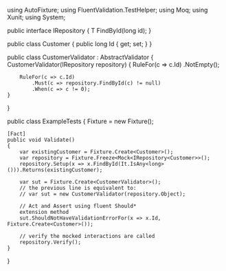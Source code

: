 using AutoFixture;
using FluentValidation.TestHelper;
using Moq;
using Xunit;
using System;

public interface IRepository<T>
{
    T FindById(long id);
}

public class Customer
{
    public long Id { get; set; }
}

public class CustomerValidator : AbstractValidator<Customer>
{
    CustomerValidator(IRepository<T> repository)
    {
        RuleFor(c => c.Id)
            .NotEmpty();
  
        RuleFor(c => c.Id)
            .Must(c => repository.FindById(c) != null)
            .When(c => c != 0);
    }
}
  
public class ExampleTests
{
    Fixture = new Fixture();
    
    [Fact]
    public void Validate()
    {
        var existingCustomer = Fixture.Create<Customer>();
        var repository = Fixture.Freeze<Mock<IRepository<Customer>>();
        repository.Setup(x => x.FindById(It.IsAny<long>())).Returns(existingCustomer);
        
        var sut = Fixture.Create<CustomerValidator>();
        // the previous line is equivalent to:
        // var sut = new CustomerValidator(repository.Object);
        
        // Act and Assert using fluent Should*
        extension method
        sut.ShouldNotHaveValidationErrorFor(x => x.Id, Fixture.Create<Customer>());
        
        // verify the mocked interactions are called
        repository.Verify();
    }
}
